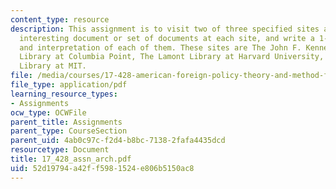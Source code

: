 ```yaml
---
content_type: resource
description: This assignment is to visit two of three specified sites and find one
  interesting document or set of documents at each site, and write a 1-paragraph description
  and interpretation of each of them. These sites are The John F. Kennedy Presidential
  Library at Columbia Point, The Lamont Library at Harvard University, and The Dewey
  Library at MIT.
file: /media/courses/17-428-american-foreign-policy-theory-and-method-fall-2004/52d19794a42ff5981524e806b5150ac8_17_428_assn_arch.pdf
file_type: application/pdf
learning_resource_types:
- Assignments
ocw_type: OCWFile
parent_title: Assignments
parent_type: CourseSection
parent_uid: 4ab0c97c-f2d4-b8bc-7138-2fafa4435dcd
resourcetype: Document
title: 17_428_assn_arch.pdf
uid: 52d19794-a42f-f598-1524-e806b5150ac8
---
```

